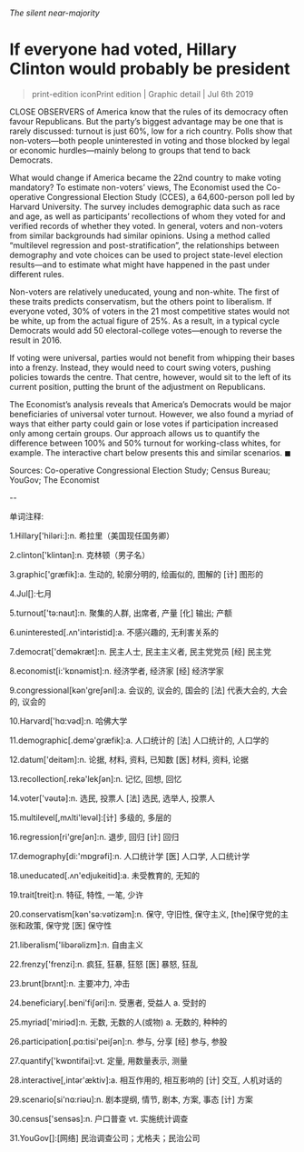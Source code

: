 ###### The silent near-majority
# If everyone had voted, Hillary Clinton would probably be president 
> print-edition iconPrint edition | Graphic detail | Jul 6th 2019 
CLOSE OBSERVERS of America know that the rules of its democracy often favour Republicans. But the party’s biggest advantage may be one that is rarely discussed: turnout is just 60%, low for a rich country. Polls show that non-voters—both people uninterested in voting and those blocked by legal or economic hurdles—mainly belong to groups that tend to back Democrats. 
What would change if America became the 22nd country to make voting mandatory? To estimate non-voters’ views, The Economist used the Co-operative Congressional Election Study (CCES), a 64,600-person poll led by Harvard University. The survey includes demographic data such as race and age, as well as participants’ recollections of whom they voted for and verified records of whether they voted. In general, voters and non-voters from similar backgrounds had similar opinions. Using a method called “multilevel regression and post-stratification”, the relationships between demography and vote choices can be used to project state-level election results—and to estimate what might have happened in the past under different rules. 
Non-voters are relatively uneducated, young and non-white. The first of these traits predicts conservatism, but the others point to liberalism. If everyone voted, 30% of voters in the 21 most competitive states would not be white, up from the actual figure of 25%. As a result, in a typical cycle Democrats would add 50 electoral-college votes—enough to reverse the result in 2016. 
If voting were universal, parties would not benefit from whipping their bases into a frenzy. Instead, they would need to court swing voters, pushing policies towards the centre. That centre, however, would sit to the left of its current position, putting the brunt of the adjustment on Republicans. 
The Economist’s analysis reveals that America’s Democrats would be major beneficiaries of universal voter turnout. However, we also found a myriad of ways that either party could gain or lose votes if participation increased only among certain groups. Our approach allows us to quantify the difference between 100% and 50% turnout for working-class whites, for example. The interactive chart below presents this and similar scenarios. ◼ 
Sources: Co-operative Congressional Election Study; Census Bureau; YouGov; The Economist 
-- 
 单词注释:
1.Hillary['hiləri:]:n. 希拉里（美国现任国务卿） 
2.clinton['klintәn]:n. 克林顿（男子名） 
3.graphic['græfik]:a. 生动的, 轮廓分明的, 绘画似的, 图解的 [计] 图形的 
4.Jul[]:七月 
5.turnout['tә:naut]:n. 聚集的人群, 出席者, 产量 [化] 输出; 产额 
6.uninterested[.ʌn'intәristid]:a. 不感兴趣的, 无利害关系的 
7.democrat['demәkræt]:n. 民主人士, 民主主义者, 民主党党员 [经] 民主党 
8.economist[i:'kɒnәmist]:n. 经济学者, 经济家 [经] 经济学家 
9.congressional[kәn'greʃәnl]:a. 会议的, 议会的, 国会的 [法] 代表大会的, 大会的, 议会的 
10.Harvard['hɑ:vәd]:n. 哈佛大学 
11.demographic[.demә'græfik]:a. 人口统计的 [法] 人口统计的, 人口学的 
12.datum['deitәm]:n. 论据, 材料, 资料, 已知数 [医] 材料, 资料, 论据 
13.recollection[.rekә'lekʃәn]:n. 记忆, 回想, 回忆 
14.voter['vәutә]:n. 选民, 投票人 [法] 选民, 选举人, 投票人 
15.multilevel[,mʌlti'levәl]:[计] 多级的, 多层的 
16.regression[ri'greʃәn]:n. 退步, 回归 [计] 回归 
17.demography[di:'mɒgrәfi]:n. 人口统计学 [医] 人口学, 人口统计学 
18.uneducated[.ʌn'edjukeitid]:a. 未受教育的, 无知的 
19.trait[treit]:n. 特征, 特性, 一笔, 少许 
20.conservatism[kәn'sә:vәtizәm]:n. 保守, 守旧性, 保守主义, [the]保守党的主张和政策, 保守党 [医] 保守性 
21.liberalism['libәrәlizm]:n. 自由主义 
22.frenzy['frenzi]:n. 疯狂, 狂暴, 狂怒 [医] 暴怒, 狂乱 
23.brunt[brʌnt]:n. 主要冲力, 冲击 
24.beneficiary[.beni'fiʃәri]:n. 受惠者, 受益人 a. 受封的 
25.myriad['miriәd]:n. 无数, 无数的人(或物) a. 无数的, 种种的 
26.participation[.pɑ:tisi'peiʃәn]:n. 参与, 分享 [经] 参与, 参股 
27.quantify['kwɒntifai]:vt. 定量, 用数量表示, 测量 
28.interactive[,intәr'æktiv]:a. 相互作用的, 相互影响的 [计] 交互, 人机对话的 
29.scenario[si'nɑ:riәu]:n. 剧本提纲, 情节, 剧本, 方案, 事态 [计] 方案 
30.census['sensәs]:n. 户口普查 vt. 实施统计调查 
31.YouGov[]:[网络] 民治调查公司；尤格夫；民治公司 
